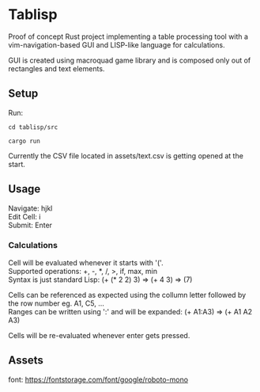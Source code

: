 # Tablisp

Proof of concept Rust project implementing a table processing tool with a vim-navigation-based GUI and LISP-like language for calculations.

GUI is created using macroquad game library and is composed only out of rectangles and text elements.

## Setup

Run:
```
cd tablisp/src

cargo run
```

Currently the CSV file located in assets/text.csv is getting opened at the start.  

## Usage
Navigate:  hjkl  
Edit Cell: i  
Submit: Enter  

### Calculations
Cell will be evaluated whenever it starts with '('.  
Supported operations: +, -, \*, /, >, if, max, min  
Syntax is just standard Lisp: (+ (\* 2 2) 3) => (+ 4 3) => (7)  

Cells can be referenced as expected using the collumn letter followed by the row number eg. A1, C5, ...  
Ranges can be written using ':' and will be expanded: (+ A1:A3) => (+ A1 A2 A3)   

Cells will be re-evaluated whenever enter gets pressed.

## Assets
font: https://fontstorage.com/font/google/roboto-mono
